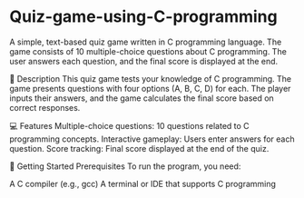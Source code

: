 # Quiz-game-using-C-programming

A simple, text-based quiz game written in C programming language. The game consists of 10 multiple-choice questions about C programming. The user answers each question, and the final score is displayed at the end.

📜 Description
This quiz game tests your knowledge of C programming. The game presents questions with four options (A, B, C, D) for each. The player inputs their answers, and the game calculates the final score based on correct responses.

💻 Features
Multiple-choice questions: 10 questions related to C programming concepts.
Interactive gameplay: Users enter answers for each question.
Score tracking: Final score displayed at the end of the quiz.

🚀 Getting Started
Prerequisites
To run the program, you need:

A C compiler (e.g., gcc)
A terminal or IDE that supports C programming
